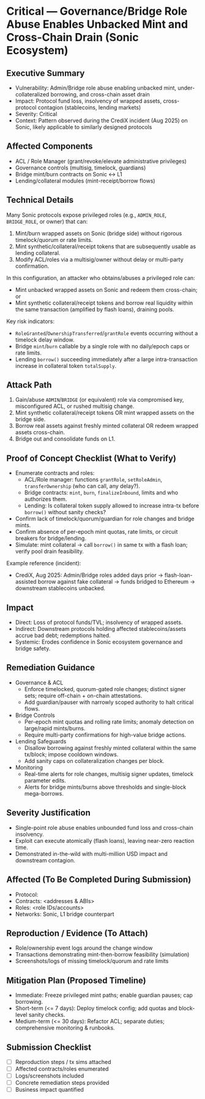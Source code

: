 # Critical — Governance/Bridge Role Abuse Enables Unbacked Mint and Cross-Chain Drain (Sonic Ecosystem)

## Executive Summary
- Vulnerability: Admin/Bridge role abuse enabling unbacked mint, under-collateralized borrowing, and cross-chain asset drain
- Impact: Protocol fund loss, insolvency of wrapped assets, cross-protocol contagion (stablecoins, lending markets)
- Severity: Critical
- Context: Pattern observed during the CrediX incident (Aug 2025) on Sonic, likely applicable to similarly designed protocols

## Affected Components
- ACL / Role Manager (grant/revoke/elevate administrative privileges)
- Governance controls (multisig, timelock, guardians)
- Bridge mint/burn contracts on Sonic ↔ L1
- Lending/collateral modules (mint-receipt/borrow flows)

## Technical Details
Many Sonic protocols expose privileged roles (e.g., `ADMIN_ROLE`, `BRIDGE_ROLE`, or owner) that can:
1) Mint/burn wrapped assets on Sonic (bridge side) without rigorous timelock/quorum or rate limits.
2) Mint synthetic/collateral/receipt tokens that are subsequently usable as lending collateral.
3) Modify ACL/roles via a multisig/owner without delay or multi-party confirmation.

In this configuration, an attacker who obtains/abuses a privileged role can:
- Mint unbacked wrapped assets on Sonic and redeem them cross-chain; or
- Mint synthetic collateral/receipt tokens and borrow real liquidity within the same transaction (amplified by flash loans), draining pools.

Key risk indicators:
- `RoleGranted`/`OwnershipTransferred`/`grantRole` events occurring without a timelock delay window.
- Bridge `mint`/`burn` callable by a single role with no daily/epoch caps or rate limits.
- Lending `borrow()` succeeding immediately after a large intra-transaction increase in collateral token `totalSupply`.

## Attack Path
1) Gain/abuse `ADMIN`/`BRIDGE` (or equivalent) role via compromised key, misconfigured ACL, or rushed multisig change.
2) Mint synthetic collateral/receipt tokens OR mint wrapped assets on the bridge side.
3) Borrow real assets against freshly minted collateral OR redeem wrapped assets cross-chain.
4) Bridge out and consolidate funds on L1.

## Proof of Concept Checklist (What to Verify)
- Enumerate contracts and roles:
  - ACL/Role manager: functions `grantRole`, `setRoleAdmin`, `transferOwnership` (who can call, any delay?).
  - Bridge contracts: `mint`, `burn`, `finalizeInbound`, limits and who authorizes them.
  - Lending: Is collateral token supply allowed to increase intra-tx before `borrow()` without sanity checks?
- Confirm lack of timelock/quorum/guardian for role changes and bridge mints.
- Confirm absence of per-epoch mint quotas, rate limits, or circuit breakers for bridge/lending.
- Simulate: mint collateral → call `borrow()` in same tx with a flash loan; verify pool drain feasibility.

Example reference (incident):
- CrediX, Aug 2025: Admin/Bridge roles added days prior → flash-loan-assisted borrow against fake collateral → funds bridged to Ethereum → downstream stablecoins unbacked.

## Impact
- Direct: Loss of protocol funds/TVL; insolvency of wrapped assets.
- Indirect: Downstream protocols holding affected stablecoins/assets accrue bad debt; redemptions halted.
- Systemic: Erodes confidence in Sonic ecosystem governance and bridge safety.

## Remediation Guidance
- Governance & ACL
  - Enforce timelocked, quorum-gated role changes; distinct signer sets; require off-chain + on-chain attestations.
  - Add guardian/pauser with narrowly scoped authority to halt critical flows.
- Bridge Controls
  - Per-epoch mint quotas and rolling rate limits; anomaly detection on large/rapid mints/burns.
  - Require multi-party confirmations for high-value bridge actions.
- Lending Safeguards
  - Disallow borrowing against freshly minted collateral within the same tx/block; impose cooldown windows.
  - Add sanity caps on collateralization changes per block.
- Monitoring
  - Real-time alerts for role changes, multisig signer updates, timelock parameter edits.
  - Alerts for bridge mints/burns above thresholds and single-block mega-borrows.

## Severity Justification
- Single-point role abuse enables unbounded fund loss and cross-chain insolvency.
- Exploit can execute atomically (flash loans), leaving near-zero reaction time.
- Demonstrated in-the-wild with multi-million USD impact and downstream contagion.

## Affected (To Be Completed During Submission)
- Protocol: <Name>
- Contracts: <addresses & ABIs>
- Roles: <role IDs/accounts>
- Networks: Sonic, L1 bridge counterpart

## Reproduction / Evidence (To Attach)
- Role/ownership event logs around the change window
- Transactions demonstrating mint-then-borrow feasibility (simulation)
- Screenshots/logs of missing timelock/quorum and rate limits

## Mitigation Plan (Proposed Timeline)
- Immediate: Freeze privileged mint paths; enable guardian pauses; cap borrowing.
- Short-term (<= 7 days): Deploy timelock config; add quotas and block-level sanity checks.
- Medium-term (<= 30 days): Refactor ACL; separate duties; comprehensive monitoring & runbooks.

## Submission Checklist
- [ ] Reproduction steps / tx sims attached
- [ ] Affected contracts/roles enumerated
- [ ] Logs/screenshots included
- [ ] Concrete remediation steps provided
- [ ] Business impact quantified
